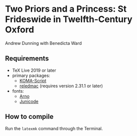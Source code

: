 # Two Priors and a Princess: St Frideswide in Twelfth-Century Oxford

Andrew Dunning with Benedicta Ward

## Requirements

- TeX Live 2019 or later
- primary packages:
	- [KOMA-Script](https://ctan.org/pkg/koma-script)
	- [reledmac](https://ctan.org/pkg/reledmac) (requires version 2.31.1 or later)
- fonts:
	- [Arno](https://fonts.adobe.com/fonts/arno)
	- [Junicode](http://junicode.sourceforge.net)

## How to compile

Run the `latexmk` command through the Terminal.
